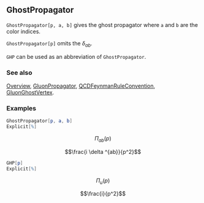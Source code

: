 ## GhostPropagator

`GhostPropagator[p, a, b]` gives the ghost propagator where `a` and `b` are the color indices.

`GhostPropagator[p]` omits the $\delta _{ab}$.

`GHP` can be used as an abbreviation of `GhostPropagator`.

### See also

[Overview](Extra/FeynCalc.md), [GluonPropagator](GluonPropagator.md), [QCDFeynmanRuleConvention](QCDFeynmanRuleConvention.md), [GluonGhostVertex](GluonGhostVertex.md).

### Examples

```mathematica
GhostPropagator[p, a, b]
Explicit[%]
```

$$\Pi _{ab}(p)$$

$$\frac{i \delta ^{ab}}{p^2}$$

```mathematica
GHP[p]
Explicit[%]
```

$$\Pi _u(p)$$

$$\frac{i}{p^2}$$
